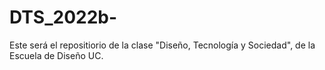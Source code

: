 # DTS_2022b-

Este será el repositiorio de la clase "Diseño, Tecnología y Sociedad", de la Escuela de Diseño UC.
